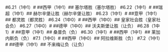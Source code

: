 ﻿#6.21（1中1）#
##西甲（1中1）##
塞尔塔胜（塞尔塔胜）
#6.22（1中1）#
##瑞超（1中1）##
赫尔辛堡让胜（赫尔辛堡让胜）
#6.23（1中1）#
##意甲（1中1）##
都灵胜（都灵胜）
#6.24（1中0）#
##西甲（1中0）##
皇家社会胜（皇家社会负）
#6.27（1中0）#
##德甲（1中0）##
沃夫斯堡让胜（让负）
#6.28（1中1）#
##意甲（1中1）##
桑普负（负）
#6.30（1中1）#
##西甲（1中1）##
莱加内斯负（负）
#7.1（1中0）#
##西甲（1中0）##
阿拉维斯胜（负）
#7.2（1中1）#
##德甲（1中1）##
不来梅让负（让负）